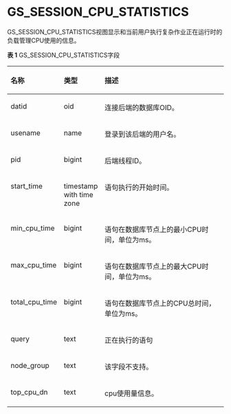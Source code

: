 # GS\_SESSION\_CPU\_STATISTICS<a name="ZH-CN_TOPIC_0242385914"></a>

GS\_SESSION\_CPU\_STATISTICS视图显示和当前用户执行复杂作业正在运行时的负载管理CPU使用的信息。

**表 1**  GS\_SESSION\_CPU\_STATISTICS字段

<a name="zh-cn_topic_0237122387_zh-cn_topic_0059778298_t8f0334486f934453827d563b90c86711"></a>
<table><thead align="left"><tr id="zh-cn_topic_0237122387_zh-cn_topic_0059778298_r2a0276b542d54fd0808927c2c54b0fc6"><th class="cellrowborder" valign="top" width="23.369999999999997%" id="mcps1.2.4.1.1"><p id="zh-cn_topic_0237122387_zh-cn_topic_0059778298_a5579cdd06a5645b3862144b2131a8649"><a name="zh-cn_topic_0237122387_zh-cn_topic_0059778298_a5579cdd06a5645b3862144b2131a8649"></a><a name="zh-cn_topic_0237122387_zh-cn_topic_0059778298_a5579cdd06a5645b3862144b2131a8649"></a>名称</p>
</th>
<th class="cellrowborder" valign="top" width="13.79%" id="mcps1.2.4.1.2"><p id="zh-cn_topic_0237122387_zh-cn_topic_0059778298_a1f7bf547d07e4656a132c0e34ba635ca"><a name="zh-cn_topic_0237122387_zh-cn_topic_0059778298_a1f7bf547d07e4656a132c0e34ba635ca"></a><a name="zh-cn_topic_0237122387_zh-cn_topic_0059778298_a1f7bf547d07e4656a132c0e34ba635ca"></a>类型</p>
</th>
<th class="cellrowborder" valign="top" width="62.839999999999996%" id="mcps1.2.4.1.3"><p id="zh-cn_topic_0237122387_zh-cn_topic_0059778298_a8447f6b31ba54199a8224fea8463c23d"><a name="zh-cn_topic_0237122387_zh-cn_topic_0059778298_a8447f6b31ba54199a8224fea8463c23d"></a><a name="zh-cn_topic_0237122387_zh-cn_topic_0059778298_a8447f6b31ba54199a8224fea8463c23d"></a>描述</p>
</th>
</tr>
</thead>
<tbody><tr id="zh-cn_topic_0237122387_zh-cn_topic_0059778298_rf8b75b68e6a24e29931035876b3c3dfb"><td class="cellrowborder" valign="top" width="23.369999999999997%" headers="mcps1.2.4.1.1 "><p id="zh-cn_topic_0237122387_zh-cn_topic_0059778298_a8f18d3f0e5cd44d096020df47ca28e00"><a name="zh-cn_topic_0237122387_zh-cn_topic_0059778298_a8f18d3f0e5cd44d096020df47ca28e00"></a><a name="zh-cn_topic_0237122387_zh-cn_topic_0059778298_a8f18d3f0e5cd44d096020df47ca28e00"></a>datid</p>
</td>
<td class="cellrowborder" valign="top" width="13.79%" headers="mcps1.2.4.1.2 "><p id="zh-cn_topic_0237122387_zh-cn_topic_0059778298_aecd744296d7d4b0397b2fe1fd923b6bf"><a name="zh-cn_topic_0237122387_zh-cn_topic_0059778298_aecd744296d7d4b0397b2fe1fd923b6bf"></a><a name="zh-cn_topic_0237122387_zh-cn_topic_0059778298_aecd744296d7d4b0397b2fe1fd923b6bf"></a>oid</p>
</td>
<td class="cellrowborder" valign="top" width="62.839999999999996%" headers="mcps1.2.4.1.3 "><p id="zh-cn_topic_0237122387_zh-cn_topic_0059778298_a8579d68414bb40968ecb2f54fd50bfa3"><a name="zh-cn_topic_0237122387_zh-cn_topic_0059778298_a8579d68414bb40968ecb2f54fd50bfa3"></a><a name="zh-cn_topic_0237122387_zh-cn_topic_0059778298_a8579d68414bb40968ecb2f54fd50bfa3"></a>连接后端的数据库OID。</p>
</td>
</tr>
<tr id="zh-cn_topic_0237122387_zh-cn_topic_0059778298_r685dd7e8104e4020b260711d0d1cf9a9"><td class="cellrowborder" valign="top" width="23.369999999999997%" headers="mcps1.2.4.1.1 "><p id="zh-cn_topic_0237122387_zh-cn_topic_0059778298_ad7f3b45edf4748ef8bf45be74968b4ac"><a name="zh-cn_topic_0237122387_zh-cn_topic_0059778298_ad7f3b45edf4748ef8bf45be74968b4ac"></a><a name="zh-cn_topic_0237122387_zh-cn_topic_0059778298_ad7f3b45edf4748ef8bf45be74968b4ac"></a>usename</p>
</td>
<td class="cellrowborder" valign="top" width="13.79%" headers="mcps1.2.4.1.2 "><p id="zh-cn_topic_0237122387_zh-cn_topic_0059778298_a0b778f8c6817439484fd5f0cb1d91e8b"><a name="zh-cn_topic_0237122387_zh-cn_topic_0059778298_a0b778f8c6817439484fd5f0cb1d91e8b"></a><a name="zh-cn_topic_0237122387_zh-cn_topic_0059778298_a0b778f8c6817439484fd5f0cb1d91e8b"></a>name</p>
</td>
<td class="cellrowborder" valign="top" width="62.839999999999996%" headers="mcps1.2.4.1.3 "><p id="zh-cn_topic_0237122387_zh-cn_topic_0059778298_abd4a7662d8784ec1890fd6e25a2ce17d"><a name="zh-cn_topic_0237122387_zh-cn_topic_0059778298_abd4a7662d8784ec1890fd6e25a2ce17d"></a><a name="zh-cn_topic_0237122387_zh-cn_topic_0059778298_abd4a7662d8784ec1890fd6e25a2ce17d"></a>登录到该后端的用户名。</p>
</td>
</tr>
<tr id="zh-cn_topic_0237122387_zh-cn_topic_0059778298_r45542ef0924c49f2a21c540acd3c90e3"><td class="cellrowborder" valign="top" width="23.369999999999997%" headers="mcps1.2.4.1.1 "><p id="zh-cn_topic_0237122387_zh-cn_topic_0059778298_a09bb26374b104b3fb29bbe2a80ef226a"><a name="zh-cn_topic_0237122387_zh-cn_topic_0059778298_a09bb26374b104b3fb29bbe2a80ef226a"></a><a name="zh-cn_topic_0237122387_zh-cn_topic_0059778298_a09bb26374b104b3fb29bbe2a80ef226a"></a>pid</p>
</td>
<td class="cellrowborder" valign="top" width="13.79%" headers="mcps1.2.4.1.2 "><p id="zh-cn_topic_0237122387_zh-cn_topic_0059778298_abe1aa36777e444c48c10c68dea6d28bd"><a name="zh-cn_topic_0237122387_zh-cn_topic_0059778298_abe1aa36777e444c48c10c68dea6d28bd"></a><a name="zh-cn_topic_0237122387_zh-cn_topic_0059778298_abe1aa36777e444c48c10c68dea6d28bd"></a>bigint</p>
</td>
<td class="cellrowborder" valign="top" width="62.839999999999996%" headers="mcps1.2.4.1.3 "><p id="zh-cn_topic_0237122387_zh-cn_topic_0059778298_a08d938eccee84d42b9018a66f6b6784c"><a name="zh-cn_topic_0237122387_zh-cn_topic_0059778298_a08d938eccee84d42b9018a66f6b6784c"></a><a name="zh-cn_topic_0237122387_zh-cn_topic_0059778298_a08d938eccee84d42b9018a66f6b6784c"></a>后端线程ID。</p>
</td>
</tr>
<tr id="zh-cn_topic_0237122387_zh-cn_topic_0059778298_ra3bccb8528cd408aa54f8e30557c0359"><td class="cellrowborder" valign="top" width="23.369999999999997%" headers="mcps1.2.4.1.1 "><p id="zh-cn_topic_0237122387_zh-cn_topic_0059778298_ac1f1c391b720448fb6cff2861dc151b6"><a name="zh-cn_topic_0237122387_zh-cn_topic_0059778298_ac1f1c391b720448fb6cff2861dc151b6"></a><a name="zh-cn_topic_0237122387_zh-cn_topic_0059778298_ac1f1c391b720448fb6cff2861dc151b6"></a>start_time</p>
</td>
<td class="cellrowborder" valign="top" width="13.79%" headers="mcps1.2.4.1.2 "><p id="zh-cn_topic_0237122387_zh-cn_topic_0059778298_a666db93d53414f2a9c36effca077bd8f"><a name="zh-cn_topic_0237122387_zh-cn_topic_0059778298_a666db93d53414f2a9c36effca077bd8f"></a><a name="zh-cn_topic_0237122387_zh-cn_topic_0059778298_a666db93d53414f2a9c36effca077bd8f"></a>timestamp with time zone</p>
</td>
<td class="cellrowborder" valign="top" width="62.839999999999996%" headers="mcps1.2.4.1.3 "><p id="zh-cn_topic_0237122387_zh-cn_topic_0059778298_a83dfda58a9ac418fab57f167cd4a8244"><a name="zh-cn_topic_0237122387_zh-cn_topic_0059778298_a83dfda58a9ac418fab57f167cd4a8244"></a><a name="zh-cn_topic_0237122387_zh-cn_topic_0059778298_a83dfda58a9ac418fab57f167cd4a8244"></a>语句执行的开始时间。</p>
</td>
</tr>
<tr id="zh-cn_topic_0237122387_zh-cn_topic_0059778298_rd7538143f1a648d2ae003ee563237226"><td class="cellrowborder" valign="top" width="23.369999999999997%" headers="mcps1.2.4.1.1 "><p id="zh-cn_topic_0237122387_zh-cn_topic_0059778298_adad82d644319412cb3a8d9cb60daa836"><a name="zh-cn_topic_0237122387_zh-cn_topic_0059778298_adad82d644319412cb3a8d9cb60daa836"></a><a name="zh-cn_topic_0237122387_zh-cn_topic_0059778298_adad82d644319412cb3a8d9cb60daa836"></a>min_cpu_time</p>
</td>
<td class="cellrowborder" valign="top" width="13.79%" headers="mcps1.2.4.1.2 "><p id="zh-cn_topic_0237122387_zh-cn_topic_0059778298_a0a0c18f59f1a47bdb17413bbe1716f3a"><a name="zh-cn_topic_0237122387_zh-cn_topic_0059778298_a0a0c18f59f1a47bdb17413bbe1716f3a"></a><a name="zh-cn_topic_0237122387_zh-cn_topic_0059778298_a0a0c18f59f1a47bdb17413bbe1716f3a"></a>bigint</p>
</td>
<td class="cellrowborder" valign="top" width="62.839999999999996%" headers="mcps1.2.4.1.3 "><p id="zh-cn_topic_0237122387_zh-cn_topic_0059778298_a2fe293248c694ffd9fe3f04bdf3a3f6d"><a name="zh-cn_topic_0237122387_zh-cn_topic_0059778298_a2fe293248c694ffd9fe3f04bdf3a3f6d"></a><a name="zh-cn_topic_0237122387_zh-cn_topic_0059778298_a2fe293248c694ffd9fe3f04bdf3a3f6d"></a>语句在数据库节点上的最小CPU时间，单位为ms。</p>
</td>
</tr>
<tr id="zh-cn_topic_0237122387_zh-cn_topic_0059778298_ra831355d65f64e7b92f51f84021f4947"><td class="cellrowborder" valign="top" width="23.369999999999997%" headers="mcps1.2.4.1.1 "><p id="zh-cn_topic_0237122387_zh-cn_topic_0059778298_a71cd5950d6ef4ea888015a515726ccf1"><a name="zh-cn_topic_0237122387_zh-cn_topic_0059778298_a71cd5950d6ef4ea888015a515726ccf1"></a><a name="zh-cn_topic_0237122387_zh-cn_topic_0059778298_a71cd5950d6ef4ea888015a515726ccf1"></a>max_cpu_time</p>
</td>
<td class="cellrowborder" valign="top" width="13.79%" headers="mcps1.2.4.1.2 "><p id="zh-cn_topic_0237122387_zh-cn_topic_0059778298_a9193af9c57084a81b157fec2c2935f90"><a name="zh-cn_topic_0237122387_zh-cn_topic_0059778298_a9193af9c57084a81b157fec2c2935f90"></a><a name="zh-cn_topic_0237122387_zh-cn_topic_0059778298_a9193af9c57084a81b157fec2c2935f90"></a>bigint</p>
</td>
<td class="cellrowborder" valign="top" width="62.839999999999996%" headers="mcps1.2.4.1.3 "><p id="zh-cn_topic_0237122387_zh-cn_topic_0059778298_a8900dd32319f4d53937621db1727f5cf"><a name="zh-cn_topic_0237122387_zh-cn_topic_0059778298_a8900dd32319f4d53937621db1727f5cf"></a><a name="zh-cn_topic_0237122387_zh-cn_topic_0059778298_a8900dd32319f4d53937621db1727f5cf"></a>语句在数据库节点上的最大CPU时间，单位为ms。</p>
</td>
</tr>
<tr id="zh-cn_topic_0237122387_zh-cn_topic_0059778298_rdb4c5c3a41fb4325a8c11787c3af82b1"><td class="cellrowborder" valign="top" width="23.369999999999997%" headers="mcps1.2.4.1.1 "><p id="zh-cn_topic_0237122387_zh-cn_topic_0059778298_ab44539456dc4418bbfdc32a89a1f2851"><a name="zh-cn_topic_0237122387_zh-cn_topic_0059778298_ab44539456dc4418bbfdc32a89a1f2851"></a><a name="zh-cn_topic_0237122387_zh-cn_topic_0059778298_ab44539456dc4418bbfdc32a89a1f2851"></a>total_cpu_time</p>
</td>
<td class="cellrowborder" valign="top" width="13.79%" headers="mcps1.2.4.1.2 "><p id="zh-cn_topic_0237122387_zh-cn_topic_0059778298_a17a7c300ce604cd380d8340e5bfa63c3"><a name="zh-cn_topic_0237122387_zh-cn_topic_0059778298_a17a7c300ce604cd380d8340e5bfa63c3"></a><a name="zh-cn_topic_0237122387_zh-cn_topic_0059778298_a17a7c300ce604cd380d8340e5bfa63c3"></a>bigint</p>
</td>
<td class="cellrowborder" valign="top" width="62.839999999999996%" headers="mcps1.2.4.1.3 "><p id="zh-cn_topic_0237122387_zh-cn_topic_0059778298_aad54cacd015d4619bf9acb9cb4736cd3"><a name="zh-cn_topic_0237122387_zh-cn_topic_0059778298_aad54cacd015d4619bf9acb9cb4736cd3"></a><a name="zh-cn_topic_0237122387_zh-cn_topic_0059778298_aad54cacd015d4619bf9acb9cb4736cd3"></a>语句在数据库节点上的CPU总时间，单位为ms。</p>
</td>
</tr>
<tr id="zh-cn_topic_0237122387_zh-cn_topic_0059778298_r47bd7dff24334c239af7266eeeb52c2b"><td class="cellrowborder" valign="top" width="23.369999999999997%" headers="mcps1.2.4.1.1 "><p id="zh-cn_topic_0237122387_zh-cn_topic_0059778298_a97cfc7c8c5c8412aa7b03489d5df0b8a"><a name="zh-cn_topic_0237122387_zh-cn_topic_0059778298_a97cfc7c8c5c8412aa7b03489d5df0b8a"></a><a name="zh-cn_topic_0237122387_zh-cn_topic_0059778298_a97cfc7c8c5c8412aa7b03489d5df0b8a"></a>query</p>
</td>
<td class="cellrowborder" valign="top" width="13.79%" headers="mcps1.2.4.1.2 "><p id="zh-cn_topic_0237122387_zh-cn_topic_0059778298_ac0400ce695b945b89702ff50805ac554"><a name="zh-cn_topic_0237122387_zh-cn_topic_0059778298_ac0400ce695b945b89702ff50805ac554"></a><a name="zh-cn_topic_0237122387_zh-cn_topic_0059778298_ac0400ce695b945b89702ff50805ac554"></a>text</p>
</td>
<td class="cellrowborder" valign="top" width="62.839999999999996%" headers="mcps1.2.4.1.3 "><p id="zh-cn_topic_0237122387_zh-cn_topic_0059778298_a04d603fa66434a178026e29847b76f40"><a name="zh-cn_topic_0237122387_zh-cn_topic_0059778298_a04d603fa66434a178026e29847b76f40"></a><a name="zh-cn_topic_0237122387_zh-cn_topic_0059778298_a04d603fa66434a178026e29847b76f40"></a>正在执行的语句</p>
</td>
</tr>
<tr id="zh-cn_topic_0237122387_row4739252163715"><td class="cellrowborder" valign="top" width="23.369999999999997%" headers="mcps1.2.4.1.1 "><p id="zh-cn_topic_0237122387_p1873905216375"><a name="zh-cn_topic_0237122387_p1873905216375"></a><a name="zh-cn_topic_0237122387_p1873905216375"></a>node_group</p>
</td>
<td class="cellrowborder" valign="top" width="13.79%" headers="mcps1.2.4.1.2 "><p id="zh-cn_topic_0237122387_p173905219371"><a name="zh-cn_topic_0237122387_p173905219371"></a><a name="zh-cn_topic_0237122387_p173905219371"></a>text</p>
</td>
<td class="cellrowborder" valign="top" width="62.839999999999996%" headers="mcps1.2.4.1.3 "><p id="zh-cn_topic_0237122387_p3739175203712"><a name="zh-cn_topic_0237122387_p3739175203712"></a><a name="zh-cn_topic_0237122387_p3739175203712"></a>该字段不支持。</p>
</td>
</tr>
<tr id="zh-cn_topic_0237122387_row162810517211"><td class="cellrowborder" valign="top" width="23.369999999999997%" headers="mcps1.2.4.1.1 "><p id="zh-cn_topic_0237122387_p628521318590"><a name="zh-cn_topic_0237122387_p628521318590"></a><a name="zh-cn_topic_0237122387_p628521318590"></a>top_cpu_dn</p>
</td>
<td class="cellrowborder" valign="top" width="13.79%" headers="mcps1.2.4.1.2 "><p id="zh-cn_topic_0237122387_p182861313165916"><a name="zh-cn_topic_0237122387_p182861313165916"></a><a name="zh-cn_topic_0237122387_p182861313165916"></a>text</p>
</td>
<td class="cellrowborder" valign="top" width="62.839999999999996%" headers="mcps1.2.4.1.3 "><p id="zh-cn_topic_0237122387_p10286101313597"><a name="zh-cn_topic_0237122387_p10286101313597"></a><a name="zh-cn_topic_0237122387_p10286101313597"></a>cpu使用量信息。</p>
</td>
</tr>
</tbody>
</table>

